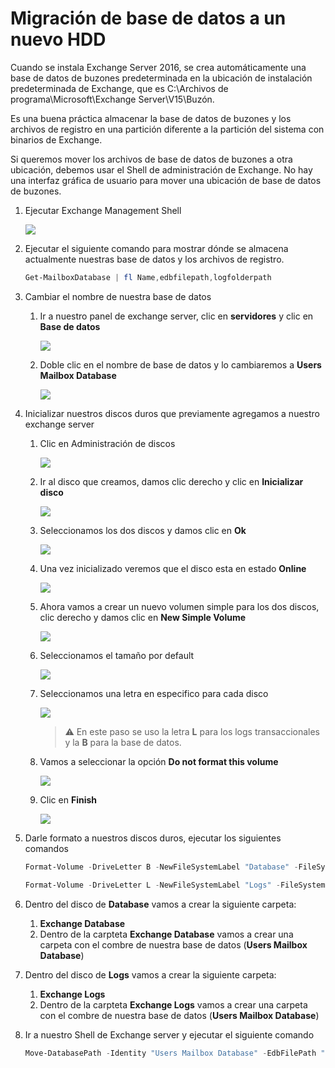 # Migración de base de datos a un nuevo HDD

Cuando se instala Exchange Server 2016, se crea automáticamente una base de datos de buzones predeterminada en la ubicación de instalación predeterminada de Exchange, que es C:\Archivos de programa\Microsoft\Exchange Server\V15\Buzón.

Es una buena práctica almacenar la base de datos de buzones y los archivos de registro en una partición diferente a la partición del sistema con binarios de Exchange.

Si queremos mover los archivos de base de datos de buzones a otra ubicación, debemos usar el Shell de administración de Exchange. No hay una interfaz gráfica de usuario para mover una ubicación de base de datos de buzones.

1. Ejecutar Exchange Management Shell

    ![](./images/exchange-shell.png)

2. Ejecutar el siguiente comando para mostrar dónde se almacena actualmente nuestras base de datos y los archivos de registro.

    ```powershell
    Get-MailboxDatabase | fl Name,edbfilepath,logfolderpath
    ```

3. Cambiar el nombre de nuestra base de datos

    1. Ir a nuestro panel de exchange server, clic en **servidores** y clic en **Base de datos**

        ![](./images/exchange-server-panel-db.png)

    2. Doble clic en el nombre de base de datos y lo cambiaremos a **Users Mailbox Database**

        ![](./images/exchange-server-panel-db-1.png)

4. Inicializar nuestros discos duros que previamente agregamos a nuestro exchange server
    1. Clic en Administración de discos

        ![](./images/exchange-disk-mng.png)

    2. Ir al disco que creamos, damos clic derecho y clic en **Inicializar disco** 

        ![](./images/exchange-initialize-disk.png)

    3. Seleccionamos los dos discos y damos clic en **Ok**

        ![](./images/exchange-initialize-disk-1.png)

    4. Una vez inicializado veremos que el disco esta en estado **Online**

        ![](./images/exchange-initialize-disk-2.png)

    5. Ahora vamos a crear un nuevo volumen simple para los dos discos, clic derecho y damos clic en **New Simple Volume**

        ![](./images/exchange-initialize-disk-3.png)

    6. Seleccionamos el tamaño por default

        ![](./images/exchange-initialize-disk-4.png)

    7. Seleccionamos una letra en especifico para cada disco

        ![](./images/exchange-initialize-disk-5.png)

        > :warning: En este paso se uso la letra **L** para los logs transaccionales y la **B** para la base de datos.

    8. Vamos a seleccionar la opción **Do not format this volume**

        ![](./images/exchange-initialize-disk-6.png)

    9. Clic en **Finish**

        ![](./images/exchange-initialize-disk-7.png)

5. Darle formato a nuestros discos duros, ejecutar los siguientes comandos

    ```powershell
    Format-Volume -DriveLetter B -NewFileSystemLabel "Database" -FileSystem REFS -SetIntegrityStreams $false
    ```
    ```powershell
    Format-Volume -DriveLetter L -NewFileSystemLabel "Logs" -FileSystem REFS -SetIntegrityStreams $false
    ```

6. Dentro del disco de **Database** vamos a crear la siguiente carpeta:
    1. **Exchange Database**
    2. Dentro de la carpteta **Exchange Database** vamos a crear una carpeta con el combre de nuestra base de datos (**Users Mailbox Database**)

7. Dentro del disco de **Logs** vamos a crear la siguiente carpeta:
    1. **Exchange Logs**
    2. Dentro de la carpteta **Exchange Logs** vamos a crear una carpeta con el combre de nuestra base de datos (**Users Mailbox Database**)

7. Ir a nuestro Shell de Exchange server y ejecutar el siguiente comando

    ```powershell
    Move-DatabasePath -Identity "Users Mailbox Database" -EdbFilePath "B:\Exchange Database\Users Mailbox Database\Users Mailbox Database.edb" -LogFolderPath "L:\Exchange Logs\Users Mailbox Database\"
    ```